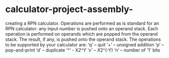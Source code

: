 # calculator-project-assembly-
creating a RPN calculator.
Operations are performed as is standard for an RPN calculator: any input number is pushed onto an operand stack. 
Each operation is performed on operands which are popped from the operand stack.
The result, if any, is pushed onto the operand stack.
The operations to be supported by your calculator are:
‘q’ – quit
‘+’ – unsigned addition 
‘p’ – pop-and-print
‘d’ – duplicate
‘^’ - X*2^Y
‘v’ – X*2^(-Y)
‘n’ – number of '1' bits
